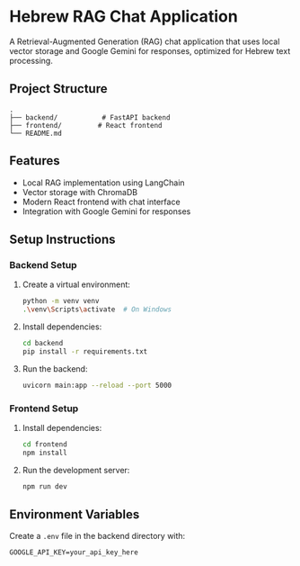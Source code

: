 # Hebrew RAG Chat Application

A Retrieval-Augmented Generation (RAG) chat application that uses local vector storage and Google Gemini for responses, optimized for Hebrew text processing.

## Project Structure

```
.
├── backend/           # FastAPI backend
├── frontend/         # React frontend
└── README.md
```

## Features

- Local RAG implementation using LangChain
- Vector storage with ChromaDB
- Modern React frontend with chat interface
- Integration with Google Gemini for responses

## Setup Instructions

### Backend Setup
1. Create a virtual environment:
   ```bash
   python -m venv venv
   .\venv\Scripts\activate  # On Windows
   ```
2. Install dependencies:
   ```bash
   cd backend
   pip install -r requirements.txt
   ```
3. Run the backend:
   ```bash
   uvicorn main:app --reload --port 5000
   ```

### Frontend Setup
1. Install dependencies:
   ```bash
   cd frontend
   npm install
   ```
2. Run the development server:
   ```bash
   npm run dev
   ```

## Environment Variables

Create a `.env` file in the backend directory with:
```
GOOGLE_API_KEY=your_api_key_here
``` 